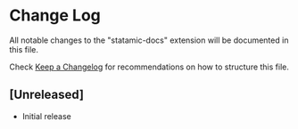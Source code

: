 # Change Log

All notable changes to the "statamic-docs" extension will be documented in this file.

Check [Keep a Changelog](http://keepachangelog.com/) for recommendations on how to structure this file.

## [Unreleased]

- Initial release